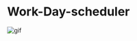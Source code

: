 # Work-Day-scheduler


<p><img align=“right” alt="gif" src=“https://github.com/irvensd/Work-Day-scheduler/blob/main/Work-day%20Scheduler.gif” width=“500” height=“320” /> </p>
